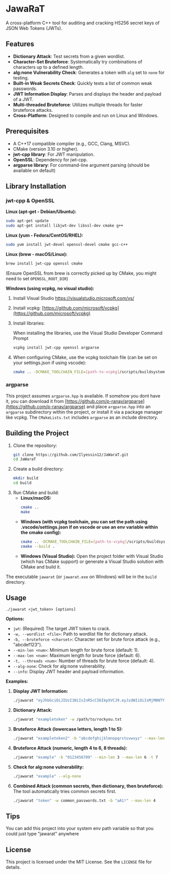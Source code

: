 # JawaRaT

A cross-platform C++ tool for auditing and cracking HS256 secret keys of JSON Web Tokens (JWTs).

## Features

*   **Dictionary Attack**: Test secrets from a given wordlist.
*   **Character-Set Bruteforce**: Systematically try combinations of characters up to a defined length.
*   **alg:none Vulnerability Check**: Generates a token with `alg` set to `none` for testing.
*   **Built-in Weak Secrets Check**: Quickly tests a list of common weak passwords.
*   **JWT Information Display**: Parses and displays the header and payload of a JWT.
*   **Multi-threaded Bruteforce**: Utilizes multiple threads for faster bruteforce attacks.
*   **Cross-Platform**: Designed to compile and run on Linux and Windows.

## Prerequisites

*   A C++17 compatible compiler (e.g., GCC, Clang, MSVC).
*   CMake (version 3.10 or higher).
*   **jwt-cpp library**: For JWT manipulation.
*   **OpenSSL**: Dependency for jwt-cpp.
*   **argparse library**: For command-line argument parsing (should be available on default)

## Library Installation

### jwt-cpp & OpenSSL

**Linux (apt-get - Debian/Ubuntu):**
```bash
sudo apt-get update
sudo apt-get install libjwt-dev libssl-dev cmake g++
```

**Linux (yum - Fedora/CentOS/RHEL):**
```bash
sudo yum install jwt-devel openssl-devel cmake gcc-c++
```

**Linux (brew - macOS/Linux):**
```bash
brew install jwt-cpp openssl cmake
```
(Ensure OpenSSL from brew is correctly picked up by CMake, you might need to set `OPENSSL_ROOT_DIR`)

**Windows (using vcpkg, no visual studio):**
1. Install Visual Studio https://visualstudio.microsoft.com/vs/
2.  Install vcpkg: [https://github.com/microsoft/vcpkg](https://github.com/microsoft/vcpkg)
3.  Install libraries:

    When installing the libraries, use the Visual Studio Developer Command Prompt

    ```bash
    vcpkg install jwt-cpp openssl argparse
    ```
4.  When configuring CMake, use the vcpkg toolchain file (can be set on your settings.json if using vscode):
    ```bash
    cmake .. -DCMAKE_TOOLCHAIN_FILE=[path-to-vcpkg]/scripts/buildsystems/vcpkg.cmake
    ```

### argparse

This project assumes `argparse.hpp` is available. If somehow you dont have it, you can download it from [https://github.com/p-ranav/argparse](https://github.com/p-ranav/argparse) and place `argparse.hpp` into an `argparse` subdirectory within the project, or install it via a package manager like vcpkg. The `CMakeLists.txt` includes `argparse` as an include directory.

## Building the Project

1.  Clone the repository:
    ```bash
    git clone https://github.com/Ilyessin12/JaWaraT.git
    cd JaWaraT
    ```
2.  Create a build directory:
    ```bash
    mkdir build
    cd build
    ```
3.  Run CMake and build:
    *   **Linux/macOS:**
        ```bash
        cmake ..
        make
        ```
    *   **Windows (with vcpkg toolchain, you can set the path using .vscode/settings.json if on vscode or use an env variable within the cmake config):**
        ```bash
        cmake .. -DCMAKE_TOOLCHAIN_FILE=[path-to-vcpkg]/scripts/buildsystems/vcpkg.cmake
        cmake --build .
        ```
    *   **Windows (Visual Studio):**
        Open the project folder with Visual Studio (which has CMake support) or generate a Visual Studio solution with CMake and build it.

The executable `jawarat` (or `jawarat.exe` on Windows) will be in the `build` directory.

## Usage

```
./jawarat <jwt_token> [options]
```

**Options:**

*   `jwt`: (Required) The target JWT token to crack.
*   `-w, --wordlist <file>`: Path to wordlist file for dictionary attack.
*   `-b, --bruteforce <charset>`: Character set for brute force attack (e.g., "abcdef123").
*   `--min-len <num>`: Minimum length for brute force (default: 1).
*   `--max-len <num>`: Maximum length for brute force (default: 6).
*   `-t, --threads <num>`: Number of threads for brute force (default: 4).
*   `--alg-none`: Check for alg:none vulnerability.
*   `--info`: Display JWT header and payload information.

**Examples:**

1.  **Display JWT Information:**
    ```bash
    ./jawarat "eyJhbGciOiJIUzI1NiIsInR5cCI6IkpXVCJ9.eyJzdWIiOiIxMjM0NTY3ODkwIiwibmFtZSI6IkpvaG4gRG9lIiwiaWF0IjoxNTE2MjM5MDIyfQ.SflKxwRJSMeKKF2QT4fwpMeJf36POk6yJV_adQssw5c" --info
    ```

2.  **Dictionary Attack:**
    ```bash
    ./jawarat "exampletoken" -w /path/to/rockyou.txt
    ```

3.  **Bruteforce Attack (lowercase letters, length 1 to 5):**
    ```bash
    ./jawarat "exampletoken2" -b "abcdefghijklmnopqrstuvwxyz" --max-len 5
    ```

4.  **Bruteforce Attack (numeric, length 4 to 6, 8 threads):**
    ```bash
    ./jawarat "example" -b "0123456789" --min-len 3 --max-len 6 -t 7
    ```

5.  **Check for alg:none vulnerability:**
    ```bash
    ./jawarat "example" --alg-none
    ```

6.  **Combined Attack (common secrets, then dictionary, then bruteforce):**
    The tool automatically tries common secrets first.
    ```bash
    ./jawarat "token" -w common_passwords.txt -b "aA1!" --max-len 4
    ```

## Tips
You can add this project into your system env path variable so that you could just type "jawarat" anywhere

## License

This project is licensed under the MIT License. See the `LICENSE` file for details.
